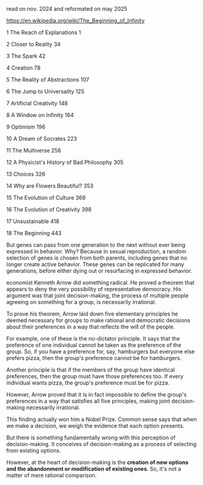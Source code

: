 read on nov. 2024 and reformated on may 2025

https://en.wikipedia.org/wiki/The_Beginning_of_Infinity


1 The Reach of Explanations 1

2 Closer to Reality 34

3 The Spark 42

4 Creation 78

5 The Reality of Abstractions 107

6 The Jump to Universality 125

7 Artificial Creativity 148

8 A Window on Infinity 164

9 Optimism 196

10 A Dream of Socrates 223

11 The Multiverse 258

12 A Physicist's History of Bad Philosophy 305

13 Choices 326

14 Why are Flowers Beautiful? 353

15 The Evolution of Culture 369

16 The Evolution of Creativity 398

17 Unsustainable 418

18 The Beginning 443

But genes can pass from one generation to the next without ever being expressed in behavior. Why? Because in sexual reproduction, a random selection of genes is chosen from both parents, including genes that no longer create active behavior. These genes can be replicated for many generations, before either dying out or resurfacing in expressed behavior.


economist Kenneth Arrow did something radical. He proved a theorem that appears to deny the very possibility of representative democracy. His argument was that joint decision-making, the process of multiple people agreeing on something for a group, is necessarily irrational. 

To prove his theorem, Arrow laid down five elementary principles he deemed necessary for groups to make rational and democratic decisions about their preferences in a way that reflects the will of the people. 

For example, one of these is the no-dictator principle. It says that the preference of one individual cannot be taken as the preference of the group. So, if you have a preference for, say, hamburgers but everyone else prefers pizza, then the group's preference cannot be for hamburgers. 

Another principle is that if the members of the group have identical preferences, then the group must have those preferences too. If every individual wants pizza, the group's preference must be for pizza. 

However, Arrow proved that it is in fact impossible to define the group's preferences in a way that satisfies all five principles, making joint decision-making necessarily irrational. 

This finding actually won him a Nobel Prize. Common sense says that when we make a decision, we weigh the evidence that each option presents. 

But there is something fundamentally wrong with this perception of decision-making. It conceives of decision-making as a process of selecting from existing options. 

However, at the heart of decision-making is the **creation of new options and the abandonment or modification of existing ones**. So, it's not a matter of mere rational comparison.